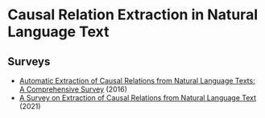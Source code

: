# Causal Relation Extraction in Natural Language Text


## Surveys
* [Automatic Extraction of Causal Relations from Natural Language Texts: A Comprehensive Survey](https://arxiv.org/abs/1605.07895) (2016)
* [A Survey on Extraction of Causal Relations from Natural Language Text](https://arxiv.org/abs/2101.06426) (2021)
